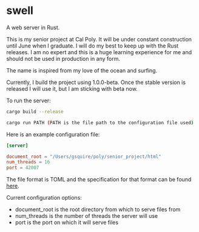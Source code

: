 swell
=====

A web server in Rust.

This is my senior project at Cal Poly. It will be under constant construction
until June when I graduate. I will do my best to keep up with the Rust releases.
I am no expert and this is a huge learning experience for me and should not be
used in production in any form.

The name is inspired from my love of the ocean and surfing.

Currently, I build the project using 1.0.0-beta. Once the stable version is
released I will use it, but I am sticking with beta now.

To run the server:
```sh
cargo build --release

cargo run PATH (PATH is the file path to the configuration file used)
```

Here is an example configuration file:
```toml
[server]

document_root = "/Users/gsquire/poly/senior_project/html"
num_threads = 16
port = 42007
```
The file format is TOML and the specification for that format can be
found [here](https://github.com/toml-lang/toml).

Current configuration options:
* document_root is the root directory from which to serve files from
* num_threads is the number of threads the server will use
* port is the port on which it will serve files

